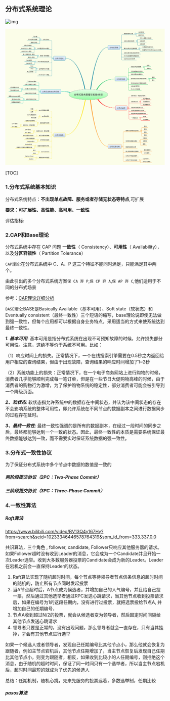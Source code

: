 分布式系统理论
--------------



![img](assets/分布式知识体系1.png)

<img src="assets/分布式知识体系2.png" alt="img" style="zoom:67%;" />

[TOC]

### 1.分布式系统基本知识

分布式系统特点：**不出现单点故障、服务或者存储无状态等特点**,可扩展

**要求：可扩展性、高性能、高可用、一致性**

评估指标:

### 2.CAP和Base理论

分布式系统中存在 CAP 问题 **一致性**（ Consistency）、**可用性**（ Availability），以及**分区容错性**（ Partition Tolerance）

`CAP理论`:在分布式系统中 C、A、P 这三个特征不能同时满足，只能满足其中两个。

由此引出的多个分布式系统方案`保 CA 弃 P`,`保 CP 弃 A`,`保 AP 弃 C`,他们适用于不同的分布式场景

参考：[CAP理论详细分析](https://blog.csdn.net/weixin_39876592/article/details/112262702)

`BASE理论`:BASE是Basically Available（基本可用）、Soft state（软状态）和Eventually consistent（最终一致性）三个短语的缩写，base理论说即使无法做到强一致性，但每个应用都可以根据自身业务特点，采用适当的方式来使系统达到最终一致性。

***1. 基本可用***:
 基本可用是指分布式系统在出现不可预知故障的时候，允许损失部分可用性。注意，这绝不等价于系统不可用。比如：

（1）响应时间上的损失。正常情况下，一个在线搜索引擎需要在0.5秒之内返回给用户相应的查询结果，但由于出现故障，查询结果的响应时间增加了1~2秒

（2）系统功能上的损失：正常情况下，在一个电子商务网站上进行购物的时候，消费者几乎能够顺利完成每一笔订单，但是在一些节日大促购物高峰的时候，由于消费者的购物行为激增，为了保护购物系统的稳定性，部分消费者可能会被引导到一个降级页面。

***2、软状态***:
 软状态指允许系统中的数据存在中间状态，并认为该中间状态的存在不会影响系统的整体可用性，即允许系统在不同节点的数据副本之间进行数据同步的过程存在延时。

***3、最终一致性***:
 最终一致性强调的是所有的数据副本，在经过一段时间的同步之后，最终都能够达到一个一致的状态。因此，最终一致性的本质是需要系统保证最终数据能够达到一致，而不需要实时保证系统数据的强一致性。

### 3.分布式一致性协议

为了保证分布式系统中多个节点中数据的数值是一致的

##### 两阶段提交**协议**（2PC：Two-Phase Commit）

##### 三阶段提交**协议**（3PC：Three-Phase Commit）

### 4.一致性算法

##### Raft**算法**

https://www.bilibili.com/video/BV13Q4y167Hy?from=search&seid=10233346446578764319&spm_id_from=333.337.0.0

共识算法，三个角色 , follower, candidate, Follower只响应其他服务器的请求。如果Follower超时没有收到Leader的消息，它会成为一个Candidate并且开始一次Leader选举。收到大多数服务器投票的Candidate会成为新的Leader。Leader在宕机之前会一直保持Leader的状态。

1.   Raft算法实现了随机超时时间，每个节点等待领导者节点信条信息的超时时间的随机的，防止所有节点同时发起投票
2.   当A节点超时后，A节点成为候选者，并增加自己的人气编号，并且给自己投一票，然后通过其他选举者通过RPC发送心跳请求，当其他节点收到投票请求后，如果在编号为1的这段任期内，没有进行过投票，就把选票投给节点A, 并增加自己的任期编号，
3.   节点A收到超过N/2的投票，就会从候选者变为领导者，然后固定时间间隔给其他节点发送心跳请求
4.   领导者只要是正常的，没有出现问题，那么领导者就会一直存在，只有当其挂掉，才会有其他节点进行选举

如果一个候选人或者领导者，发现自己任期编号比其他节点小，那么他就会恢复为跟随者，例如主节点宕机后，其他节点任期增加了，当主节点恢复后发现自己任期比其他节点小，则变为跟随者，相反，如果收到比较小的人任期编号，则拒绝这个消息，由于随机的超时时间，保证了同一时间只有一个选举者，所以当主节点宕机后，超时时间最短的就成为了优先的候选人

总结：任期机制，随机心跳，先来先服务的投票远着，多数选举制，任期比较

##### paxos**算法**



